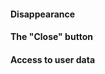#### Disappearance

<!-- example(toast-hide-overview) -->

#### The "Close" button

<!-- example(toast-progress-bar-overview) -->

#### Access to user data

<!-- example(toast-user-data) -->
